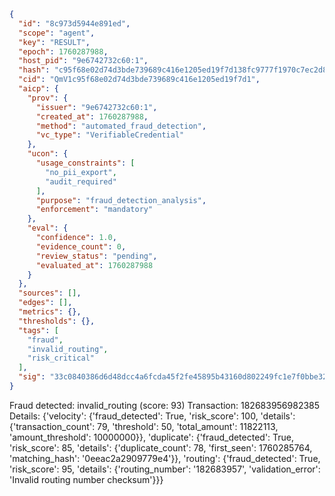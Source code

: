 ```json
{
  "id": "8c973d5944e891ed",
  "scope": "agent",
  "key": "RESULT",
  "epoch": 1760287988,
  "host_pid": "9e6742732c60:1",
  "hash": "c95f68e02d74d3bde739689c416e1205ed19f7d138fc9777f1970c7ec2d80808",
  "cid": "QmV1c95f68e02d74d3bde739689c416e1205ed19f7d1",
  "aicp": {
    "prov": {
      "issuer": "9e6742732c60:1",
      "created_at": 1760287988,
      "method": "automated_fraud_detection",
      "vc_type": "VerifiableCredential"
    },
    "ucon": {
      "usage_constraints": [
        "no_pii_export",
        "audit_required"
      ],
      "purpose": "fraud_detection_analysis",
      "enforcement": "mandatory"
    },
    "eval": {
      "confidence": 1.0,
      "evidence_count": 0,
      "review_status": "pending",
      "evaluated_at": 1760287988
    }
  },
  "sources": [],
  "edges": [],
  "metrics": {},
  "thresholds": {},
  "tags": [
    "fraud",
    "invalid_routing",
    "risk_critical"
  ],
  "sig": "33c0840386d6d48dcc4a6fcda45f2fe45895b43160d802249fc1e7f0bbe32fba"
}
```

Fraud detected: invalid_routing (score: 93)
Transaction: 182683956982385
Details: {'velocity': {'fraud_detected': True, 'risk_score': 100, 'details': {'transaction_count': 79, 'threshold': 50, 'total_amount': 11822113, 'amount_threshold': 10000000}}, 'duplicate': {'fraud_detected': True, 'risk_score': 85, 'details': {'duplicate_count': 78, 'first_seen': 1760285764, 'matching_hash': '0eeac2a2909779e4'}}, 'routing': {'fraud_detected': True, 'risk_score': 95, 'details': {'routing_number': '182683957', 'validation_error': 'Invalid routing number checksum'}}}
